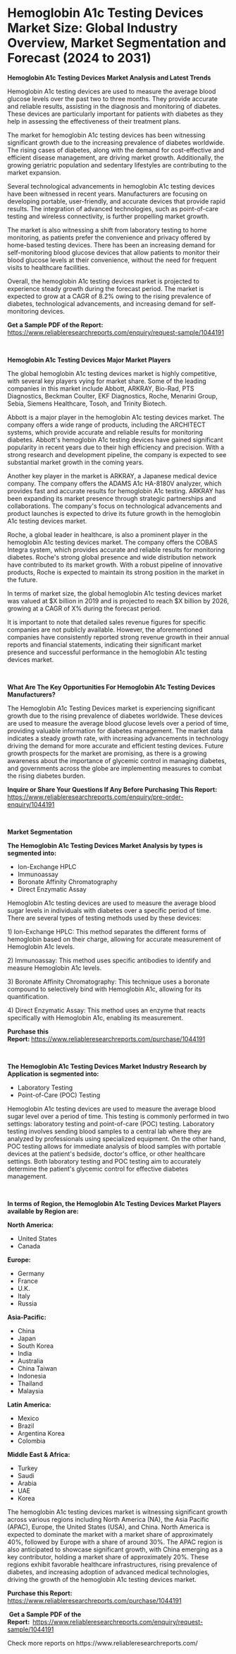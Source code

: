 <p><h1>Hemoglobin A1c Testing Devices Market Size: Global Industry Overview, Market Segmentation and Forecast (2024 to 2031)</h1></p><p><strong>Hemoglobin A1c Testing Devices Market Analysis and Latest Trends</strong></p>
<p><p>Hemoglobin A1c testing devices are used to measure the average blood glucose levels over the past two to three months. They provide accurate and reliable results, assisting in the diagnosis and monitoring of diabetes. These devices are particularly important for patients with diabetes as they help in assessing the effectiveness of their treatment plans.</p><p>The market for hemoglobin A1c testing devices has been witnessing significant growth due to the increasing prevalence of diabetes worldwide. The rising cases of diabetes, along with the demand for cost-effective and efficient disease management, are driving market growth. Additionally, the growing geriatric population and sedentary lifestyles are contributing to the market expansion.</p><p>Several technological advancements in hemoglobin A1c testing devices have been witnessed in recent years. Manufacturers are focusing on developing portable, user-friendly, and accurate devices that provide rapid results. The integration of advanced technologies, such as point-of-care testing and wireless connectivity, is further propelling market growth.</p><p>The market is also witnessing a shift from laboratory testing to home monitoring, as patients prefer the convenience and privacy offered by home-based testing devices. There has been an increasing demand for self-monitoring blood glucose devices that allow patients to monitor their blood glucose levels at their convenience, without the need for frequent visits to healthcare facilities.</p><p>Overall, the hemoglobin A1c testing devices market is projected to experience steady growth during the forecast period. The market is expected to grow at a CAGR of 8.2% owing to the rising prevalence of diabetes, technological advancements, and increasing demand for self-monitoring devices.</p></p>
<p><strong>Get a Sample PDF of the Report:&nbsp;</strong> <a href="https://www.reliableresearchreports.com/enquiry/request-sample/1044191">https://www.reliableresearchreports.com/enquiry/request-sample/1044191</a></p>
<p>&nbsp;</p>
<p><strong>Hemoglobin A1c Testing Devices Major Market Players</strong></p>
<p><p>The global hemoglobin A1c testing devices market is highly competitive, with several key players vying for market share. Some of the leading companies in this market include Abbott, ARKRAY, Bio-Rad, PTS Diagnostics, Beckman Coulter, EKF Diagnostics, Roche, Menarini Group, Sebia, Siemens Healthcare, Tosoh, and Trinity Biotech.</p><p>Abbott is a major player in the hemoglobin A1c testing devices market. The company offers a wide range of products, including the ARCHITECT systems, which provide accurate and reliable results for monitoring diabetes. Abbott's hemoglobin A1c testing devices have gained significant popularity in recent years due to their high efficiency and precision. With a strong research and development pipeline, the company is expected to see substantial market growth in the coming years.</p><p>Another key player in the market is ARKRAY, a Japanese medical device company. The company offers the ADAMS A1c HA-8180V analyzer, which provides fast and accurate results for hemoglobin A1c testing. ARKRAY has been expanding its market presence through strategic partnerships and collaborations. The company's focus on technological advancements and product launches is expected to drive its future growth in the hemoglobin A1c testing devices market.</p><p>Roche, a global leader in healthcare, is also a prominent player in the hemoglobin A1c testing devices market. The company offers the COBAS Integra system, which provides accurate and reliable results for monitoring diabetes. Roche's strong global presence and wide distribution network have contributed to its market growth. With a robust pipeline of innovative products, Roche is expected to maintain its strong position in the market in the future.</p><p>In terms of market size, the global hemoglobin A1c testing devices market was valued at $X billion in 2019 and is projected to reach $X billion by 2026, growing at a CAGR of X% during the forecast period.</p><p>It is important to note that detailed sales revenue figures for specific companies are not publicly available. However, the aforementioned companies have consistently reported strong revenue growth in their annual reports and financial statements, indicating their significant market presence and successful performance in the hemoglobin A1c testing devices market.</p></p>
<p>&nbsp;</p>
<p><strong>What Are The Key Opportunities For Hemoglobin A1c Testing Devices Manufacturers?</strong></p>
<p><p>The Hemoglobin A1c Testing Devices market is experiencing significant growth due to the rising prevalence of diabetes worldwide. These devices are used to measure the average blood glucose levels over a period of time, providing valuable information for diabetes management. The market data indicates a steady growth rate, with increasing advancements in technology driving the demand for more accurate and efficient testing devices. Future growth prospects for the market are promising, as there is a growing awareness about the importance of glycemic control in managing diabetes, and governments across the globe are implementing measures to combat the rising diabetes burden.</p></p>
<p><strong>Inquire or Share Your Questions If Any Before Purchasing This Report:</strong> <a href="https://www.reliableresearchreports.com/enquiry/pre-order-enquiry/1044191">https://www.reliableresearchreports.com/enquiry/pre-order-enquiry/1044191</a></p>
<p>&nbsp;</p>
<p><strong>Market Segmentation</strong></p>
<p><strong>The Hemoglobin A1c Testing Devices Market Analysis by types is segmented into:</strong></p>
<p><ul><li>Ion-Exchange HPLC</li><li>Immunoassay</li><li>Boronate Affinity Chromatography</li><li>Direct Enzymatic Assay</li></ul></p>
<p><p>Hemoglobin A1c testing devices are used to measure the average blood sugar levels in individuals with diabetes over a specific period of time. There are several types of testing methods used by these devices: </p><p>1) Ion-Exchange HPLC: This method separates the different forms of hemoglobin based on their charge, allowing for accurate measurement of Hemoglobin A1c levels. </p><p>2) Immunoassay: This method uses specific antibodies to identify and measure Hemoglobin A1c levels. </p><p>3) Boronate Affinity Chromatography: This technique uses a boronate compound to selectively bind with Hemoglobin A1c, allowing for its quantification. </p><p>4) Direct Enzymatic Assay: This method uses an enzyme that reacts specifically with Hemoglobin A1c, enabling its measurement.</p></p>
<p><strong>Purchase this Report:&nbsp;</strong><a href="https://www.reliableresearchreports.com/purchase/1044191">https://www.reliableresearchreports.com/purchase/1044191</a></p>
<p>&nbsp;</p>
<p><strong>The Hemoglobin A1c Testing Devices Market Industry Research by Application is segmented into:</strong></p>
<p><ul><li>Laboratory Testing</li><li>Point-of-Care (POC) Testing</li></ul></p>
<p><p>Hemoglobin A1c testing devices are used to measure the average blood sugar level over a period of time. This testing is commonly performed in two settings: laboratory testing and point-of-care (POC) testing. Laboratory testing involves sending blood samples to a central lab where they are analyzed by professionals using specialized equipment. On the other hand, POC testing allows for immediate analysis of blood samples with portable devices at the patient's bedside, doctor's office, or other healthcare settings. Both laboratory testing and POC testing aim to accurately determine the patient's glycemic control for effective diabetes management.</p></p>
<p>&nbsp;</p>
<p><strong>In terms of Region, the Hemoglobin A1c Testing Devices Market Players available by Region are:</strong></p>
<p>
    <p> <strong> North America: </strong>
        <ul>
            <li>United States</li>
            <li>Canada</li>
        </ul>
        </p> 
    <p> <strong> Europe: </strong>
        <ul>
            <li>Germany</li>
            <li>France</li>
            <li>U.K.</li>
            <li>Italy</li>
            <li>Russia</li>
        </ul>
        </p> 
    <p> <strong> Asia-Pacific: </strong>
        <ul>
            <li>China</li>
            <li>Japan</li>
            <li>South Korea</li>
            <li>India</li>
            <li>Australia</li>
            <li>China Taiwan</li>
            <li>Indonesia</li>
            <li>Thailand</li>
            <li>Malaysia</li>
        </ul>
        </p> 
    <p> <strong> Latin America: </strong>
        <ul>
            <li>Mexico</li>
            <li>Brazil</li>
            <li>Argentina Korea</li>
            <li>Colombia</li>
        </ul>
        </p> 
    <p> <strong> Middle East & Africa: </strong>
        <ul>
            <li>Turkey</li>
            <li>Saudi</li>
            <li>Arabia</li>
            <li>UAE</li>
            <li>Korea</li>
        </ul>
    </p>
    </p>
<p><p>The hemoglobin A1c testing devices market is witnessing significant growth across various regions including North America (NA), the Asia Pacific (APAC), Europe, the United States (USA), and China. North America is expected to dominate the market with a market share of approximately 40%, followed by Europe with a share of around 30%. The APAC region is also anticipated to showcase significant growth, with China emerging as a key contributor, holding a market share of approximately 20%. These regions exhibit favorable healthcare infrastructures, rising prevalence of diabetes, and increasing adoption of advanced medical technologies, driving the growth of the hemoglobin A1c testing devices market.</p></p>
<p><strong>Purchase this Report: </strong><a href="https://www.reliableresearchreports.com/purchase/1044191">https://www.reliableresearchreports.com/purchase/1044191</a></p>
<p>&nbsp;<strong>Get a Sample PDF of the Report:&nbsp;&nbsp;</strong><a href="https://www.reliableresearchreports.com/enquiry/request-sample/1044191">https://www.reliableresearchreports.com/enquiry/request-sample/1044191</a></p>
<p><strong></strong></p>
<p>Check more reports on https://www.reliableresearchreports.com/</p>